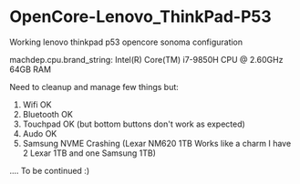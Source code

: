 # OpenCore-Lenovo_ThinkPad-P53
Working lenovo thinkpad p53 opencore sonoma configuration

machdep.cpu.brand_string: Intel(R) Core(TM) i7-9850H CPU @ 2.60GHz
64GB RAM

Need to cleanup and manage few things but:

1) Wifi OK
2) Bluetooth OK
3) Touchpad OK (but bottom buttons don't work as expected)
4) Audo OK
5) Samsung NVME Crashing (Lexar NM620 1TB Works like a charm I have 2 Lexar 1TB and one Samsung 1TB)

....
To be continued :)
